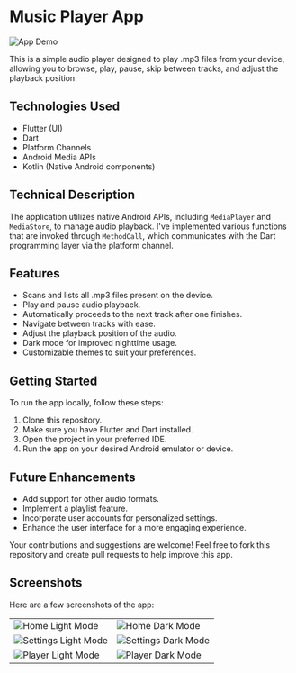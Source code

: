 # Music Player App

![App Demo](https://github.com/pedro-afk/android_music_player/assets/readme/player.gif)

This is a simple audio player designed to play .mp3 files from your device, allowing you to browse, play, pause, skip between tracks, and adjust the playback position.

## Technologies Used

- Flutter (UI)
- Dart
- Platform Channels
- Android Media APIs
- Kotlin (Native Android components)

## Technical Description

The application utilizes native Android APIs, including `MediaPlayer` and `MediaStore`, to manage audio playback. I've implemented various functions that are invoked through `MethodCall`, which communicates with the Dart programming layer via the platform channel.

## Features

- Scans and lists all .mp3 files present on the device.
- Play and pause audio playback.
- Automatically proceeds to the next track after one finishes.
- Navigate between tracks with ease.
- Adjust the playback position of the audio.
- Dark mode for improved nighttime usage.
- Customizable themes to suit your preferences.

## Getting Started

To run the app locally, follow these steps:

1. Clone this repository.
2. Make sure you have Flutter and Dart installed.
3. Open the project in your preferred IDE.
4. Run the app on your desired Android emulator or device.

## Future Enhancements

- Add support for other audio formats.
- Implement a playlist feature.
- Incorporate user accounts for personalized settings.
- Enhance the user interface for a more engaging experience.

Your contributions and suggestions are welcome! Feel free to fork this repository and create pull requests to help improve this app.

## Screenshots

Here are a few screenshots of the app:

<table>
  <tr>
    <td><img alt="Home Light Mode" src="https://github.com/pedro-afk/android_music_player/assets/readme/home_light_mode.png"/></td>
    <td><img alt="Home Dark Mode" src="https://github.com/pedro-afk/android_music_player/assets/readme/home_night_mode.png"/></td>
  </tr>
  <tr>
    <td><img alt="Settings Light Mode" src="https://github.com/pedro-afk/android_music_player/assets/readme/settings_light_mode.png"/></td>
    <td><img alt="Settings Dark Mode" src="https://github.com/pedro-afk/android_music_player/assets/readme/settings_night_mode.png"/></td>
  </tr>  
  <tr>
    <td><img alt="Player Light Mode" src="https://github.com/pedro-afk/android_music_player/assets/readme/player_light_mode.png"/></td>
    <td><img alt="Player Dark Mode" src="https://github.com/pedro-afk/android_music_player/assets/readme/player_night_mode.png"/></td>
  </tr>
</table>